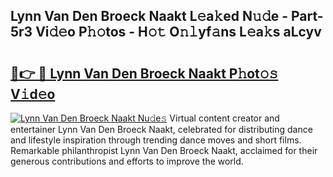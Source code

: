 ## Lynn Van Den Broeck Naakt L𝚎a𝚔ed N𝚞𝚍e - Part-5r3 Vi𝚍𝚎o P𝚑𝚘tos - H𝚘𝚝 O𝚗𝚕yf𝚊ns L𝚎a𝚔s aLcyv

# <h2><a href="http://kf7a6wk.oniu.top/?m=Lynn+Van+Den+Broeck+Naakt">🔗👉 🔴 Lynn Van Den Broeck Naakt P𝚑ot𝚘𝚜 V𝚒d𝚎o</a></h2>

[![Lynn Van Den Broeck Naakt Nu𝚍e𝚜](https://i.imgur.com/0qMVB7G.gif)](http://kf7a6wk.oniu.top/?m=Lynn+Van+Den+Broeck+Naakt)
Virtual content creator and entertainer Lynn Van Den Broeck Naakt, celebrated for distributing dance and lifestyle inspiration through trending dance moves and short films. Remarkable philanthropist Lynn Van Den Broeck Naakt, acclaimed for their generous contributions and efforts to improve the world.  
